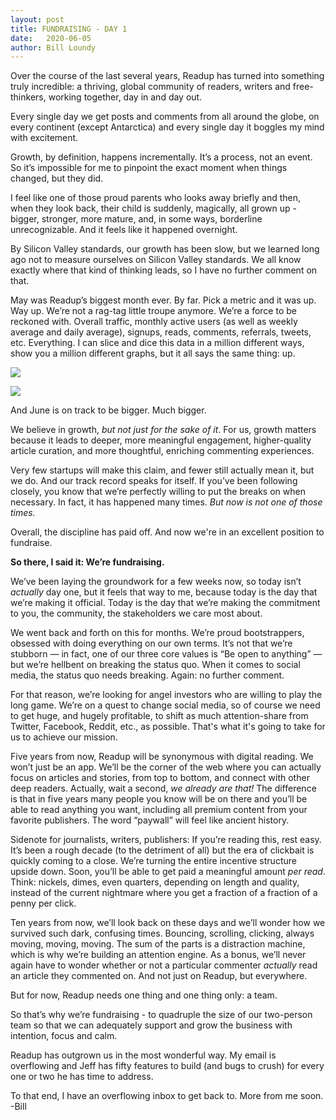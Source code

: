 ```yaml
---
layout: post
title: FUNDRAISING - DAY 1
date:   2020-06-05
author: Bill Loundy
---
```

<p>
Over the course of the last several years, Readup has turned into something truly incredible: a thriving, global community of readers, writers and free-thinkers, working together, day in and day out. 
</p>

<p>
Every single day we get posts and comments from all around the globe, on every continent (except Antarctica) and every single day it boggles my mind with excitement. 
</p>

<p>
Growth, by definition, happens incrementally. It’s a process, not an event. So it’s impossible for me to pinpoint the exact moment when things changed, but they did. 
</p>

<p>
I feel like one of those proud parents who looks away briefly and then, when they look back, their child is suddenly, magically, all grown up - bigger, stronger, more mature, and, in some ways, borderline unrecognizable. And it feels like it happened overnight. 
</p>

<p>
By Silicon Valley standards, our growth has been slow, but we learned long ago not to measure ourselves on Silicon Valley standards. We all know exactly where that kind of thinking leads, so I have no further comment on that. 
</p>

<p>
May was Readup’s biggest month ever. By far. Pick a metric and it was up. Way up. We’re not a rag-tag little troupe anymore. We’re a force to be reckoned with. Overall traffic, monthly active users (as well as weekly average and daily average), signups, reads, comments, referrals, tweets, etc. Everything. I can slice and dice this data in a million different ways, show you a million different graphs, but it all says the same thing: up. 
</p>

<p>
<img src="http://blog.readup.com/pics/charta.png" style="display:block;margin:0 auto;max-width:100%;">
</p>

<p>
<img src="http://blog.readup.com/pics/chartb.png" style="display:block;margin:0 auto;max-width:100%;">
</p>

<p>
And June is on track to be bigger. Much bigger.
</p>

<p>
We believe in growth, <em>but not just for the sake of it</em>. For us, growth matters because it leads to deeper, more meaningful engagement, higher-quality article curation, and more thoughtful, enriching commenting experiences.
</p>

<p>
Very few startups will make this claim, and fewer still actually mean it, but we do. And our track record speaks for itself. If you’ve been following closely, you know that we’re perfectly willing to put the breaks on when necessary. In fact, it has happened many times. <em>But now is not one of those times.</em>
</p>

<p>
Overall, the discipline has paid off. And now we're in an excellent position to fundraise.
</p>

<p>
<strong>So there, I said it: We’re fundraising.</strong>
</p>

<p>
We’ve been laying the groundwork for a few weeks now, so today isn’t <em>actually</em> day one, but it feels that way to me, because today is the day that we’re making it official. Today is the day that we’re making the commitment to you, the community, the stakeholders we care most about.
</p>

<p>
We went back and forth on this for months. We’re proud bootstrappers, obsessed with doing everything on our own terms. It’s not that we’re stubborn — in fact, one of our three core values is “Be open to anything” — but we’re hellbent on breaking the status quo. When it comes to social media, the status quo needs breaking. Again: no further comment.
</p>

<p>
For that reason, we’re looking for angel investors who are willing to play the long game. We’re on a quest to change social media, so of course we need to get huge, and hugely profitable, to shift as much attention-share from Twitter, Facebook, Reddit, etc., as possible. That's what it's going to take for us to achieve our mission.
</p>

<p>
Five years from now, Readup will be synonymous with digital reading. We won’t just be an app. We’ll be the corner of the web where you can actually focus on articles and stories, from top to bottom, and connect with other deep readers. Actually, wait a second, <em>we already are that!</em> The difference is that in five years many people you know will be on there and you’ll be able to read anything you want, including all premium content from your favorite publishers. The word “paywall” will feel like ancient history. 
</p>

<p>
Sidenote for journalists, writers, publishers: If you’re reading this, rest easy. It’s been a rough decade (to the detriment of all) but the era of clickbait is quickly coming to a close. We’re turning the entire incentive structure upside down. Soon, you’ll be able to get paid a meaningful amount <em>per read</em>. Think: nickels, dimes, even quarters, depending on length and quality, instead of the current nightmare where you get a fraction of a fraction of a penny per click.
</p>

<p>
Ten years from now, we’ll look back on these days and we’ll wonder how we survived such dark, confusing times. Bouncing, scrolling, clicking, always moving, moving, moving. The sum of the parts is a distraction machine, which is why we’re building an attention engine. As a bonus, we’ll never again have to wonder whether or not a particular commenter <em>actually</em> read an article they commented on. And not just on Readup, but everywhere. 
</p>

<p>
But for now, Readup needs one thing and one thing only: a team. 
</p>

<p>
So that’s why we’re fundraising - to quadruple the size of our two-person team so that we can adequately support and grow the business with intention, focus and calm.
</p>

<p>
Readup has outgrown us in the most wonderful way. My email is overflowing and Jeff has fifty features to build (and bugs to crush) for every one or two he has time to address. 
</p>

<p>
To that end, I have an overflowing inbox to get back to. More from me soon. -Bill
</p>
